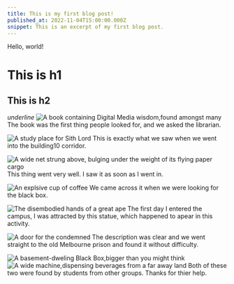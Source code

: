 ```yaml
---
title: This is my first blog post!
published_at: 2022-11-04T15:00:00.000Z
snippet: This is an excerpt of my first blog post.
---
```


Hello, world!

# This is h1

## This is h2

_underline_
![A book containing Digital Media wisdom,found amongst many](/static/w01s1/IMG_0602.jpeg)
The book was the first thing people looked for, and we asked the librarian.

![A study place for Sith Lord](/static/w01s1/IMG_0603.jpeg)
This is exactly what we saw when we went into the building10 corridor.

![A wide net strung above, bulging under the weight of its flying paper cargo](/static/w01s1/IMG_0604.jpeg)
This thing went very well. I saw it as soon as I went in.

![An explsive cup of coffee](/static/w01s1/IMG_0605.jpeg)
We came across it when we were looking for the black box.

![The disembodied hands of a great ape](/static/w01s1/IMG_0606.jpeg)
The first day I entered the campus, I was attracted by this statue, which happened to apear in this activity.

![A door for the condemned](/static/w01s1/IMG_0607.jpeg)
The description was clear and we went straight to the old Melbourne prison and found it without difficulty.

![A basement-dweling Black Box,bigger than you might think](/static/w01s1/IMG_0608.jpeg)
![A wide machine,dispensing beverages from a far away land](/static/w01s1/IMG_0609.jpeg)
Both of these two were found by students from other groups. Thanks for thier help.


